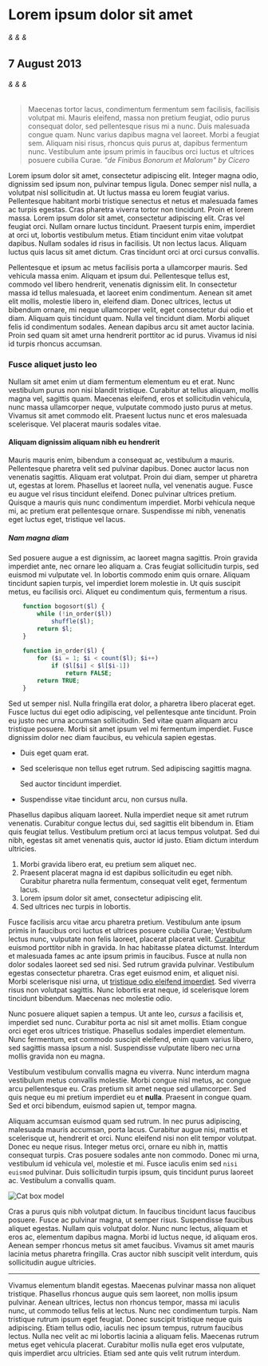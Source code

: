 Lorem ipsum dolor sit amet
==========================
###### & & & ######
## 7 August 2013 ##
###### & & & ######

> Maecenas tortor lacus, condimentum fermentum sem facilisis, facilisis volutpat mi. Mauris eleifend, massa non pretium feugiat, odio purus consequat dolor, sed pellentesque risus mi a nunc. Duis malesuada congue quam. Nunc varius dapibus magna vel laoreet. Morbi a feugiat sem. Aliquam nisi risus, rhoncus quis purus at, dapibus fermentum nunc. Vestibulum ante ipsum primis in faucibus orci luctus et ultrices posuere cubilia Curae.
> <cite>"de Finibus Bonorum et Malorum" by Cicero</cite>

Lorem ipsum dolor sit amet, consectetur adipiscing elit. Integer magna odio, dignissim sed ipsum non, pulvinar tempus ligula. Donec semper nisl nulla, a volutpat nisl sollicitudin at. Ut luctus massa eu lorem feugiat varius. Pellentesque habitant morbi tristique senectus et netus et malesuada fames ac turpis egestas. Cras pharetra viverra tortor non tincidunt. Proin et lorem massa. Lorem ipsum dolor sit amet, consectetur adipiscing elit. Cras vel feugiat orci. Nullam ornare luctus tincidunt. Praesent turpis enim, imperdiet at orci ut, lobortis vestibulum metus. Etiam tincidunt enim vitae volutpat dapibus. Nullam sodales id risus in facilisis. Ut non lectus lacus. Aliquam luctus quis lacus sit amet dictum. Cras tincidunt orci at orci cursus convallis.

Pellentesque et ipsum ac metus facilisis porta a ullamcorper mauris. Sed vehicula massa enim. Aliquam et ipsum dui. Pellentesque tellus est, commodo vel libero hendrerit, venenatis dignissim elit. In consectetur massa id tellus malesuada, et laoreet enim condimentum. Aenean sit amet elit mollis, molestie libero in, eleifend diam. Donec ultrices, lectus ut bibendum ornare, mi neque ullamcorper velit, eget consectetur dui odio et diam. Aliquam quis tincidunt quam. Nulla vel tincidunt diam. Morbi aliquet felis id condimentum sodales. Aenean dapibus arcu sit amet auctor lacinia. Proin sed quam sit amet urna hendrerit porttitor ac id purus. Vivamus id nisi id turpis rhoncus accumsan.

### Fusce aliquet justo leo
Nullam sit amet enim ut diam fermentum elementum eu et erat. Nunc vestibulum purus non nisi blandit tristique. Curabitur at tellus aliquam, mollis magna vel, sagittis quam. Maecenas eleifend, eros et sollicitudin vehicula, nunc massa ullamcorper neque, vulputate commodo justo purus at metus. Vivamus sit amet commodo elit. Praesent luctus nunc et eros malesuada scelerisque. Vel placerat mauris sodales vitae.

#### Aliquam dignissim aliquam nibh eu hendrerit
Mauris mauris enim, bibendum a consequat ac, vestibulum a mauris. Pellentesque pharetra velit sed pulvinar dapibus. Donec auctor lacus non venenatis sagittis. Aliquam erat volutpat. Proin dui diam, semper ut pharetra ut, egestas at lorem. Phasellus et laoreet nulla, vel venenatis augue. Fusce eu augue vel risus tincidunt eleifend. Donec pulvinar ultrices pretium. Quisque a mauris quis nunc condimentum imperdiet. Morbi vehicula neque mi, ac pretium erat pellentesque ornare. Suspendisse mi nibh, venenatis eget luctus eget, tristique vel lacus.

##### Nam magna diam
Sed posuere augue a est dignissim, ac laoreet magna sagittis. Proin gravida imperdiet ante, nec ornare leo aliquam a. Cras feugiat sollicitudin turpis, sed euismod mi vulputate vel. In lobortis commodo enim quis ornare. Aliquam tincidunt sapien turpis, vel imperdiet lorem molestie in. Ut quis suscipit metus, eu facilisis orci. Aliquet eu condimentum quis, fermentum a risus.

```php
    function bogosort($l) {
        while (!in_order($l))
            shuffle($l);
        return $l;
    }
     
    function in_order($l) {
        for ($i = 1; $i < count($l); $i++)
            if ($l[$i] < $l[$i-1])
                return FALSE;
        return TRUE;
    }
```

Sed ut semper nisl. Nulla fringilla erat dolor, a pharetra libero placerat eget. Fusce luctus dui eget odio adipiscing, vel pellentesque ante tincidunt. Proin eu justo nec urna accumsan sollicitudin. Sed vitae quam aliquam arcu tristique posuere. Morbi sit amet ipsum vel mi fermentum imperdiet. Fusce dignissim dolor nec diam faucibus, eu vehicula sapien egestas. 

+   Duis eget quam erat.
+   Sed scelerisque non tellus eget rutrum.
    Sed adipiscing sagittis magna.

    Sed auctor tincidunt imperdiet.
+   Suspendisse vitae tincidunt arcu, non cursus nulla.

Phasellus dapibus aliquam laoreet. Nulla imperdiet neque sit amet rutrum venenatis. Curabitur congue lectus dui, sed sagittis elit bibendum in. Etiam quis feugiat tellus. Vestibulum pretium orci at lacus tempus volutpat. Sed dui nibh, egestas sit amet venenatis quis, auctor id justo. Etiam dictum interdum ultricies.

1.  Morbi gravida libero erat, eu pretium sem aliquet nec.
2.  Praesent placerat magna id est dapibus sollicitudin eu eget nibh. Curabitur pharetra nulla fermentum, consequat velit eget, fermentum lacus.
3. Lorem ipsum dolor sit amet, consectetur adipiscing elit.
4. Sed ultrices nec turpis in lobortis.

Fusce facilisis arcu vitae arcu pharetra pretium. Vestibulum ante ipsum primis in faucibus orci luctus et ultrices posuere cubilia Curae; Vestibulum lectus nunc, vulputate non felis laoreet, placerat placerat velit. [Curabitur][] euismod porttitor nibh in gravida. In hac habitasse platea dictumst. Interdum et malesuada fames ac ante ipsum primis in faucibus. Fusce at nulla non dolor sodales laoreet sed sed nisi. Sed rutrum gravida pulvinar. Vestibulum egestas consectetur pharetra. Cras eget euismod enim, et aliquet nisi. Morbi scelerisque nisi urna, ut [tristique odio eleifend imperdiet][]. Sed viverra risus non volutpat sagittis. Nunc lobortis erat neque, id scelerisque lorem tincidunt bibendum. Maecenas nec molestie odio.

  [curabitur]: http://curabitur.com/ "A link to Curabitur"
  [tristique odio eleifend imperdiet]: http://google.com "A sad sad link"

Nunc posuere aliquet sapien a tempus. Ut ante leo, *cursus* a facilisis et, imperdiet sed nunc. Curabitur porta ac nisl sit amet mollis. Etiam congue orci eget eros ultrices tristique. Phasellus sodales imperdiet elementum. Nunc fermentum, est commodo suscipit eleifend, enim quam varius libero, sed sagittis massa ipsum a nisl. Suspendisse vulputate libero nec urna mollis gravida non eu magna.

Vestibulum vestibulum convallis magna eu viverra. Nunc interdum magna vestibulum metus convallis molestie. Morbi congue nisl metus, ac congue arcu pellentesque eu. Cras pretium sit amet neque sed ullamcorper. Sed quis neque eu mi pretium imperdiet eu et **nulla**. Praesent in congue quam. Sed et orci bibendum, euismod sapien ut, tempor magna.

Aliquam accumsan euismod quam sed rutrum. In nec purus adipiscing, malesuada mauris accumsan, porta lacus. Curabitur augue nisi, mattis et scelerisque ut, hendrerit et orci. Nunc eleifend nisi non elit tempor volutpat. Donec eu neque risus. Integer metus orci, ornare eu nibh in, mattis consequat turpis. Cras posuere sodales ante non commodo. Donec mi urna, vestibulum id vehicula vel, molestie et mi. Fusce iaculis enim sed `nisi euismod` pulvinar. Duis sollicitudin turpis ipsum, quis tincidunt purus laoreet ac. Vestibulum a convallis quam.

![Cat box model](http://farm7.staticflickr.com/6022/5910326877_4e1ec3edb9.jpg)

Cras a purus quis nibh volutpat dictum. In faucibus tincidunt lacus faucibus posuere. Fusce ac pulvinar magna, ut semper risus. Suspendisse faucibus aliquet egestas. Nullam quis volutpat dolor. Nunc nunc lectus, aliquam et eros ac, elementum dapibus magna. Morbi id luctus neque, id aliquam eros. Aenean semper rhoncus metus sit amet faucibus. Vivamus sit amet mauris lacinia metus pharetra fringilla. Cras auctor nibh suscipit velit interdum, quis sollicitudin augue ultricies.

* * *

Vivamus elementum blandit egestas. Maecenas pulvinar massa non aliquet tristique. Phasellus rhoncus augue quis sem laoreet, non mollis ipsum pulvinar. Aenean ultrices, lectus non rhoncus tempor, massa mi iaculis nunc, ut commodo tellus felis at lectus. Nunc nec condimentum turpis. Nam tristique rutrum ipsum eget feugiat. Donec suscipit tristique neque quis adipiscing. Etiam tellus odio, iaculis nec ipsum tempus, rutrum faucibus lectus. Nulla nec velit ac mi lobortis lacinia a aliquam felis. Maecenas rutrum metus eget vehicula placerat. Curabitur mollis nulla eget eros vulputate, quis imperdiet arcu ultricies. Etiam sed ante quis velit rutrum interdum.
